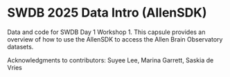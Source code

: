 # SWDB 2025 Data Intro (AllenSDK) 

Data and code for SWDB Day 1 Workshop 1. This capsule provides an overview of how to use the AllenSDK to access the Allen Brain Observatory datasets. 

Acknowledgments to contributors: Suyee Lee, Marina Garrett, Saskia de Vries 